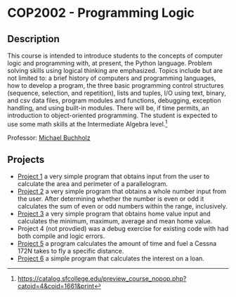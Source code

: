 # COP2002 - Programming Logic

## Description
This course is intended to introduce students to the concepts of computer logic and programming with, at present, the Python language. Problem solving skills using logical thinking are emphasized. Topics include but are not limited to: a brief history of computers and programming languages, how to develop a program, the three basic programming control structures (sequence, selection, and repetition), lists and tuples, I/O using text, binary, and csv data files, program modules and functions, debugging, exception handling, and using built-in modules. There will be, if time permits, an introduction to object-oriented programming. The student is expected to use some math skills at the Intermediate Algebra level.[^1]

Professor: [Michael Buchholz](https://www.sfcollege.edu/ite/contact/index) 

## Projects
- [Project 1](https://github.com/nasumilu-owner/cop2002/tree/main/Project%201) a very simple program that obtains input from the user to calculate the area and perimeter of a parallelogram.
- [Project 2](https://github.com/nasumilu-owner/cop2002/tree/main/Project%202) a very simple program that obtains a whole number input from the user. After determining whether the number is even or odd it calculates the sum of even or odd numbers within the range, inclusively.
- [Project 3](https://github.com/nasumilu-owner/cop2002/tree/main/Project%203) a very simple program that obtains home value input and calculates the minimum, maximum, average and mean home value.
- Project 4 (not provdied) was a debug exercise for existing code with had both compile and logic errors.
- [Project 5](https://github.com/nasumilu-owner/cop2002/tree/main/Project%205) a program calculates the amount of time and fuel a Cessna 172N takes to fly a specific distance.
- [Project 6](https://github.com/nasumilu-owner/cop2002/tree/main/Project%206) a simple program that calculates the interest on a loan.


[^1]:https://catalog.sfcollege.edu/preview_course_nopop.php?catoid=4&coid=1661&print